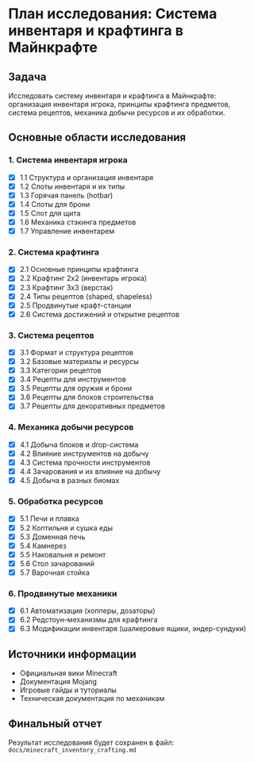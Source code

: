 # План исследования: Система инвентаря и крафтинга в Майнкрафте

## Задача
Исследовать систему инвентаря и крафтинга в Майнкрафте: организация инвентаря игрока, принципы крафтинга предметов, система рецептов, механика добычи ресурсов и их обработки.

## Основные области исследования

### 1. Система инвентаря игрока
- [x] 1.1 Структура и организация инвентаря
- [x] 1.2 Слоты инвентаря и их типы
- [x] 1.3 Горячая панель (hotbar)
- [x] 1.4 Слоты для брони
- [x] 1.5 Слот для щита
- [x] 1.6 Механика стэкинга предметов
- [x] 1.7 Управление инвентарем

### 2. Система крафтинга
- [x] 2.1 Основные принципы крафтинга
- [x] 2.2 Крафтинг 2x2 (инвентарь игрока)
- [x] 2.3 Крафтинг 3x3 (верстак)
- [x] 2.4 Типы рецептов (shaped, shapeless)
- [x] 2.5 Продвинутые крафт-станции
- [x] 2.6 Система достижений и открытие рецептов

### 3. Система рецептов
- [x] 3.1 Формат и структура рецептов
- [x] 3.2 Базовые материалы и ресурсы
- [x] 3.3 Категории рецептов
- [x] 3.4 Рецепты для инструментов
- [x] 3.5 Рецепты для оружия и брони
- [x] 3.6 Рецепты для блоков строительства
- [x] 3.7 Рецепты для декоративных предметов

### 4. Механика добычи ресурсов
- [x] 4.1 Добыча блоков и drop-система
- [x] 4.2 Влияние инструментов на добычу
- [x] 4.3 Система прочности инструментов
- [x] 4.4 Зачарования и их влияние на добычу
- [x] 4.5 Добыча в разных биомах

### 5. Обработка ресурсов
- [x] 5.1 Печи и плавка
- [x] 5.2 Коптильня и сушка еды
- [x] 5.3 Доменная печь
- [x] 5.4 Камнерез
- [x] 5.5 Наковальня и ремонт
- [x] 5.6 Стол зачарований
- [x] 5.7 Варочная стойка

### 6. Продвинутые механики
- [x] 6.1 Автоматизация (хопперы, дозаторы)
- [x] 6.2 Редстоун-механизмы для крафтинга
- [x] 6.3 Модификации инвентаря (шалкеровые ящики, эндер-сундуки)

## Источники информации
- Официальная вики Minecraft
- Документация Mojang
- Игровые гайды и туториалы
- Техническая документация по механикам

## Финальный отчет
Результат исследования будет сохранен в файл: `docs/minecraft_inventory_crafting.md`